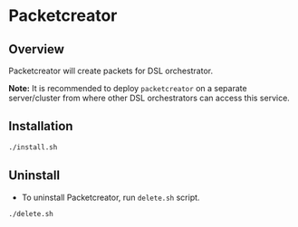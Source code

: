 # Packetcreator

## Overview
Packetcreator will create packets for DSL orchestrator.

**Note:** It is recommended to deploy `packetcreator` on a separate server/cluster from where other DSL orchestrators can access this service.

## Installation
```sh
./install.sh
```

## Uninstall
* To uninstall Packetcreator, run `delete.sh` script.
```sh
./delete.sh 
```
